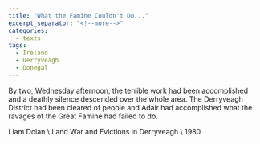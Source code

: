 ```yaml
---
title: "What the Famine Couldn't Do..."
excerpt_separator: "<!--more-->"
categories:
  - texts
tags:
  - Ireland
  - Derryveagh
  - Donegal
---
```

By two, Wednesday afternoon, the terrible work had been accomplished and a deathly silence descended over the whole area. The Derryveagh District had been cleared of people and Adair had accomplished what the ravages of the Great Famine had failed to do.
<!--more-->

Liam Dolan    \\
Land War and Evictions in Derryveagh    \\
1980
